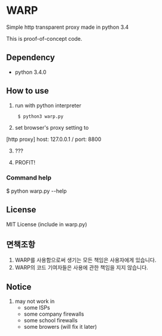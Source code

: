 WARP
====

Simple http transparent proxy made in python 3.4

This is proof-of-concept code.


## Dependency
* python 3.4.0

## How to use
1. run with python interpreter

        $ python3 warp.py

2. set browser's proxy setting to 

 [http proxy] host: 127.0.0.1 / port: 8800

3. ???

4. PROFIT!

### Command help
$ python warp.py --help

## License
MIT License (include in warp.py)

## 면책조항
1. WARP를 사용함으로써 생기는 모든 책임은 사용자에게 있습니다.
2. WARP의 코드 기여자들은 사용에 관한 책임을 지지 않습니다.

## Notice
1. may not work in
   * some ISPs
   * some company firewalls
   * some school firewalls
   * some browers (will fix it later)
